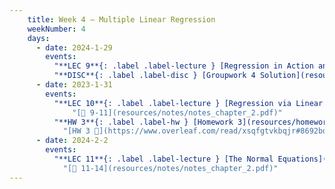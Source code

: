 ```yaml
---
    title: Week 4 – Multiple Linear Regression
    weekNumber: 4
    days:
      - date: 2024-1-29
        events:
          "**LEC 9**{: .label .label-lecture } [Regression in Action and Linear Algebra Review](resources/lecture/lec09.pdf) [✏️](resources/lecture/lec09-marked.pdf) [👩‍💻](http://datahub.ucsd.edu/user-redirect/git-sync?repo=https://github.com/dsc-courses/dsc40a-2023-sp&subPath=resources/lecture/lec09/lec09.ipynb) ":
          "**DISC**{: .label .label-disc } [Groupwork 4 Solution](resources/groupwork/groupwork4_solution.pdf)":
      - date: 2023-1-31
        events:
          "**LEC 10**{: .label .label-lecture } [Regression via Linear Algebra](resources/lecture/lec10.pdf) [✏️](resources/lecture/lec10-marked.pdf) [👩‍💻](http://datahub.ucsd.edu/user-redirect/git-sync?repo=https://github.com/dsc-courses/dsc40a-2023-sp&subPath=resources/lecture/lec10/lec10.ipynb)":
              "[📖 9-11](resources/notes/notes_chapter_2.pdf)"
          "**HW 3**{: .label .label-hw } [Homework 3](resources/homework/hw3/homework3.pdf)":
            "[HW 3 🍃](https://www.overleaf.com/read/xsqfgtvkbqjr#8692bd)"
      - date: 2024-2-2
        events:
          "**LEC 11**{: .label .label-lecture } [The Normal Equations](resources/lecture/lec11.pdf) ":
            "[📖 11-14](resources/notes/notes_chapter_2.pdf)"
---
```

